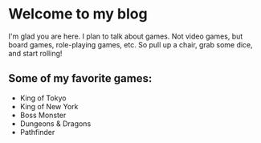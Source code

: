 # Welcome to my blog

I'm glad you are here. I plan to talk about games. Not video games, but board games, role-playing games, etc. So pull up a chair, grab some dice, and start rolling!

## Some of my favorite games:
* King of Tokyo
* King of New York
* Boss Monster
* Dungeons & Dragons
* Pathfinder
